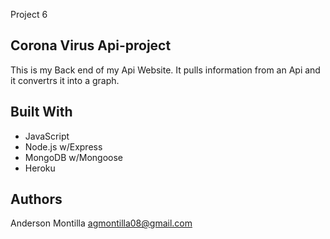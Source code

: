 
Project 6
## Corona Virus Api-project

This is my Back end of my Api Website. It pulls information from an Api and it convertrs it into a graph. 


## Built With 

- JavaScript
- Node.js w/Express
- MongoDB w/Mongoose
- Heroku


## Authors

Anderson Montilla 
agmontilla08@gmail.com
